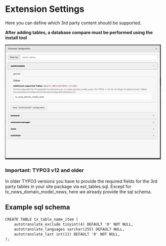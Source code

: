 # Extension Settings

Here you can define which 3rd party content should be supported.

**After adding tables, a database compare must be performed using the install tool**

![DeepL](../../Images/ExtensionConfiguration.png)

### Important: TYPO3 v12 and older

In older TYPO3 versions you have to provide the required fields for the 3rd party tables in your site package via ext_tables.sql. Except for tx_news_domain_model_news, here we already provide the sql schema.

## Example sql schema

```
CREATE TABLE tx_table_name_item (
    autotranslate_exclude tinyint(4) DEFAULT '0' NOT NULL,
    autotranslate_languages varchar(255) DEFAULT NULL,
    autotranslate_last int(11) DEFAULT '0' NOT NULL,
);
```
